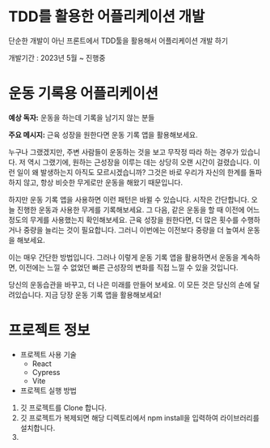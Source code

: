 # TDD를 활용한 어플리케이션 개발
단순한 개발이 아닌 프론트에서 TDD툴을 활용해서 어플리케이션 개발 하기


개발기간 : 2023년 5월 ~ 진행중

# 운동 기록용 어플리케이션
**예상 독자:** 운동을 하는데 기록을 남기지 않는 분들 

**주요 메시지:** 근육 성장을 원한다면 운동 기록 앱을 활용해보세요.

누구나 그랬겠지만, 주변 사람들이 운동하는 것을 보고 무작정 따라 하는 경우가 있습니다. 저 역시 그랬기에, 원하는 근성장을 이루는 데는 상당히 오랜 시간이 걸렸습니다. 이런 일이 왜 발생하는지 아직도 모르시겠습니까? 그것은 바로 우리가 자신의 한계를 돌파하지 않고, 항상 비슷한 무게로만 운동을 해왔기 때문입니다.

하지만 운동 기록 앱을 사용하면 이런 패턴은 바뀔 수 있습니다. 시작은 간단합니다. 오늘 진행한 운동과 사용한 무게를 기록해보세요. 그 다음, 같은 운동을 할 때 이전에 어느 정도의 무게를 사용했는지 확인해보세요. 근육 성장을 원한다면, 더 많은 횟수를 수행하거나 중량을 늘리는 것이 필요합니다. 그러니 이번에는 이전보다 중량을 더 높여서 운동을 해보세요.

이는 매우 간단한 방법입니다. 그러나 이렇게 운동 기록 앱을 활용하면서 운동을 계속하면, 이전에는 느낄 수 없었던 빠른 근성장의 변화를 직접 느낄 수 있을 것입니다.

당신의 운동습관을 바꾸고, 더 나은 미래를 만들어 보세요. 이 모든 것은 당신의 손에 달려있습니다. 지금 당장 운동 기록 앱을 활용해보세요!

# 프로젝트 정보
- 프로젝트 사용 기술
  - React
  - Cypress
  - Vite
- 프로젝트 실행 방법
1. 깃 프로젝트를 Clone 합니다.
2. 깃 프로젝트가 복제되면 해당 디렉토리에서 npm install을 입력하여 라이브러리를 설치합니다.
3. 

